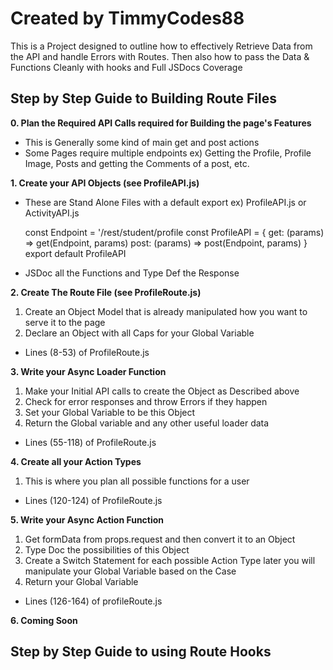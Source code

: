 # Created by TimmyCodes88

This is a Project designed to outline how to effectively
Retrieve Data from the API and handle Errors with Routes.
Then also how to pass the Data & Functions Cleanly with hooks
and Full JSDocs Coverage

## Step by Step Guide to Building Route Files

**0. Plan the Required API Calls required for Building the page's Features**

- This is Generally some kind of main get and post actions
- Some Pages require multiple endpoints
  ex) Getting the Profile, Profile Image, Posts and getting the Comments of a post, etc.

**1. Create your API Objects (see ProfileAPI.js)**

- These are Stand Alone Files with a default export
  ex) ProfileAPI.js or ActivityAPI.js

  const Endpoint = '/rest/student/profile
  const ProfileAPI = {
  get: (params) => get(Endpoint, params)
  post: (params) => post(Endpoint, params)
  }
  export default ProfileAPI

- JSDoc all the Functions and Type Def the Response

**2. Create The Route File (see ProfileRoute.js)**

1.  Create an Object Model that is already manipulated how you want to serve it to the page
2.  Declare an Object with all Caps for your Global Variable

- Lines (8-53) of ProfileRoute.js

**3. Write your Async Loader Function**

1. Make your Initial API calls to create the Object as Described above
2. Check for error responses and throw Errors if they happen
3. Set your Global Variable to be this Object
4. Return the Global variable and any other useful loader data

- Lines (55-118) of ProfileRoute.js

**4. Create all your Action Types**

1. This is where you plan all possible functions for a user

- Lines (120-124) of ProfileRoute.js

**5. Write your Async Action Function**

1. Get formData from props.request and then convert it to an Object
2. Type Doc the possibilities of this Object
3. Create a Switch Statement for each possible Action Type
   later you will manipulate your Global Variable based on the Case
4. Return your Global Variable

- Lines (126-164) of profileRoute.js

**6. Coming Soon**

## Step by Step Guide to using Route Hooks
